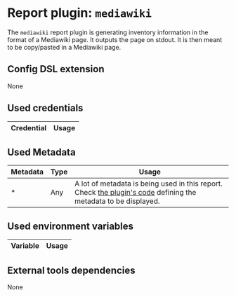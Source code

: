 # Report plugin: `mediawiki`

The `mediawiki` report plugin is generating inventory information in the format of a Mediawiki page.
It outputs the page on stdout. It is then meant to be copy/pasted in a Mediawiki page.

## Config DSL extension

None

## Used credentials

| Credential | Usage
| --- | --- |

## Used Metadata

| Metadata | Type | Usage
| --- | --- | --- |
| * | Any | A lot of metadata is being used in this report. Check [the plugin's code](../../../lib/hybrid_platforms_conductor/hpc_plugins/report/mediawiki.rb) defining the metadata to be displayed. |

## Used environment variables

| Variable | Usage
| --- | --- |

## External tools dependencies

None
